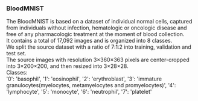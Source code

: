 
### BloodMNIST


The BloodMNIST is based on a dataset of individual normal cells, captured from individuals without infection, hematologic or oncologic disease and free of any pharmacologic treatment at the moment of blood collection.  
It contains a total of 17,092 images and is organized into 8 classes.  
We split the source dataset with a ratio of 7:1:2 into training, validation and test set.  
The source images with resolution 3×360×363 pixels are center-cropped into 3×200×200, and then resized into 3×28×28.  
Classes:  
'0': 'basophil', '1': 'eosinophil', '2': 'erythroblast', '3': 'immature granulocytes(myelocytes, metamyelocytes and promyelocytes)', '4': 'lymphocyte', '5': 'monocyte', '6': 'neutrophil', '7': 'platelet'


